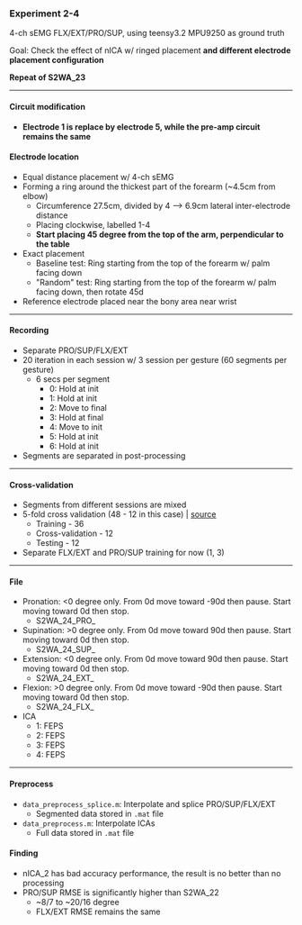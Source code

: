 ### Experiment 2-4

4-ch sEMG FLX/EXT/PRO/SUP, using teensy3.2 MPU9250 as ground truth

Goal: Check the effect of nICA w/ ringed placement **and different electrode placement configuration**

**Repeat of S2WA_23**

---

#### Circuit modification
* **Electrode 1 is replace by electrode 5, while the pre-amp circuit remains the same**



#### Electrode location
* Equal distance placement w/ 4-ch sEMG
* Forming a ring around the thickest part of the forearm (~4.5cm from elbow)
  * Circumference 27.5cm, divided by 4 --> 6.9cm lateral inter-electrode distance
  * Placing clockwise, labelled 1-4
  * **Start placing 45 degree from the top of the arm, perpendicular to the table**
* Exact placement
  * Baseline test: Ring starting from the top of the forearm w/ palm facing down
  * "Random" test: Ring starting from the top of the forearm w/ palm facing down, then rotate 45d
* Reference electrode placed near the bony area near wrist

---

#### Recording
* Separate PRO/SUP/FLX/EXT
* 20 iteration in each session w/ 3 session per gesture (60 segments per gesture)
  * 6 secs per segment
    * 0: Hold at init
    * 1: Hold at init
    * 2: Move to final
    * 3: Hold at final
    * 4: Move to init
    * 5: Hold at init
    * 6: Hold at init
* Segments are separated in post-processing


---

#### Cross-validation
* Segments from different sessions are mixed
* 5-fold cross validation (48 - 12 in this case) | [source](https://stackoverflow.com/questions/13610074/is-there-a-rule-of-thumb-for-how-to-divide-a-dataset-into-training-and-validatio)
  * Training - 36
  * Cross-validation - 12
  * Testing - 12
* Separate FLX/EXT and PRO/SUP training for now (1, 3)

---

#### File
  * Pronation: <0 degree only. From 0d move toward -90d then pause. Start moving toward 0d then stop.
    * S2WA_24_PRO_ 
  * Supination: >0 degree only. From 0d move toward 90d then pause. Start moving toward 0d then stop.
    * S2WA_24_SUP_
  * Extension: <0 degree only. From 0d move toward 90d then pause. Start moving toward 0d then stop.
    * S2WA_24_EXT_
  * Flexion: >0 degree only. From 0d move toward -90d then pause. Start moving toward 0d then stop.
    * S2WA_24_FLX_ 
  * ICA
    * 1: FEPS
    * 2: FEPS
    * 3: FEPS
    * 4: FEPS

---

#### Preprocess
* `data_preprocess_splice.m`: Interpolate and splice PRO/SUP/FLX/EXT
  * Segmented data stored in `.mat` file
* `data_preprocess.m`: Interpolate ICAs 
  * Full data stored in `.mat` file

#### Finding
* nICA_2 has bad accuracy performance, the result is no better than no processing
* PRO/SUP RMSE is significantly higher than S2WA_22
  * ~8/7 to ~20/16 degree 
  * FLX/EXT RMSE remains the same
